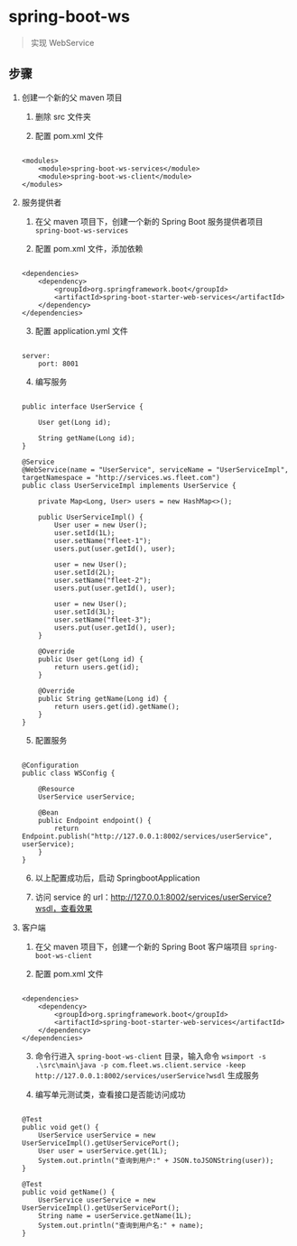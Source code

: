 # spring-boot-ws

> 实现 WebService

## 步骤

1. 创建一个新的父 maven 项目
	
	1. 删除 src 文件夹
	
	2. 配置 pom.xml 文件
	
	```
	
	<modules>
        <module>spring-boot-ws-services</module>
        <module>spring-boot-ws-client</module>
    </modules>
	
	```

2. 服务提供者
	
	1. 在父 maven 项目下，创建一个新的 Spring Boot 服务提供者项目 `spring-boot-ws-services`
	
	2. 配置 pom.xml 文件，添加依赖

	```
	
	<dependencies>
	    <dependency>
            <groupId>org.springframework.boot</groupId>
            <artifactId>spring-boot-starter-web-services</artifactId>
        </dependency>
	</dependencies>
	
	```
	
	3. 配置 application.yml 文件
	
	```
	
	server:
  		port: 8001
	
	```
	
	4. 编写服务
	
	```
	
	public interface UserService {

	    User get(Long id);
	
	    String getName(Long id);
	}
	
	@Service
	@WebService(name = "UserService", serviceName = "UserServiceImpl", targetNamespace = "http://services.ws.fleet.com")
	public class UserServiceImpl implements UserService {
	
	    private Map<Long, User> users = new HashMap<>();
	
	    public UserServiceImpl() {
	        User user = new User();
	        user.setId(1L);
	        user.setName("fleet-1");
	        users.put(user.getId(), user);
	
	        user = new User();
	        user.setId(2L);
	        user.setName("fleet-2");
	        users.put(user.getId(), user);
	
	        user = new User();
	        user.setId(3L);
	        user.setName("fleet-3");
	        users.put(user.getId(), user);
	    }
	
	    @Override
	    public User get(Long id) {
	        return users.get(id);
	    }
	
	    @Override
	    public String getName(Long id) {
	        return users.get(id).getName();
	    }
	}
	
	```
	
	5. 配置服务
	
	```
	
	@Configuration
	public class WSConfig {
	
	    @Resource
	    UserService userService;
	
	    @Bean
	    public Endpoint endpoint() {
	        return Endpoint.publish("http://127.0.0.1:8002/services/userService", userService);
	    }
	}
	
	```

	6. 以上配置成功后，启动 SpringbootApplication
	
	7. 访问 service 的 url：http://127.0.0.1:8002/services/userService?wsdl，查看效果
	
3. 客户端

	1. 在父 maven 项目下，创建一个新的 Spring Boot 客户端项目 `spring-boot-ws-client`

	2. 配置 pom.xml 文件
	
	```
	
	<dependencies>
	    <dependency>
            <groupId>org.springframework.boot</groupId>
            <artifactId>spring-boot-starter-web-services</artifactId>
        </dependency>
	</dependencies>
	
	```
	
	3. 命令行进入 `spring-boot-ws-client` 目录，输入命令 `wsimport -s .\src\main\java -p com.fleet.ws.client.service -keep http://127.0.0.1:8002/services/userService?wsdl` 生成服务

	4. 编写单元测试类，查看接口是否能访问成功
	
	```
	
	@Test
    public void get() {
        UserService userService = new UserServiceImpl().getUserServicePort();
        User user = userService.get(1L);
        System.out.println("查询到用户:" + JSON.toJSONString(user));
    }

    @Test
    public void getName() {
        UserService userService = new UserServiceImpl().getUserServicePort();
        String name = userService.getName(1L);
        System.out.println("查询到用户名:" + name);
    }
	
	```
